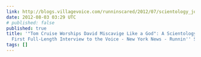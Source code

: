 ```yaml
---
link: http://blogs.villagevoice.com/runninscared/2012/07/scientology_john_brousseau_tom_cruise.php
date: 2012-08-03 03:29 UTC
# published: false
published: true
title: '"Tom Cruise Worships David Miscavige Like a God": A Scientology Insider Gives
  First Full-Length Interview to the Voice - New York News - Runnin'' Scared'
tags: []
---
```



